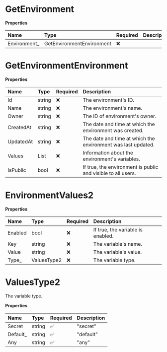 # GetEnvironment

**Properties**

| Name          | Type                      | Required | Description |
| :------------ | :------------------------ | :------- | :---------- |
| Environment\_ | GetEnvironmentEnvironment | ❌       |             |

# GetEnvironmentEnvironment

**Properties**

| Name      | Type                     | Required | Description                                                  |
| :-------- | :----------------------- | :------- | :----------------------------------------------------------- |
| Id        | string                   | ❌       | The environment's ID.                                        |
| Name      | string                   | ❌       | The environment's name.                                      |
| Owner     | string                   | ❌       | The ID of environment's owner.                               |
| CreatedAt | string                   | ❌       | The date and time at which the environment was created.      |
| UpdatedAt | string                   | ❌       | The date and time at which the environment was last updated. |
| Values    | List<EnvironmentValues2> | ❌       | Information about the environment's variables.               |
| IsPublic  | bool                     | ❌       | If true, the environment is public and visible to all users. |

# EnvironmentValues2

**Properties**

| Name    | Type        | Required | Description                       |
| :------ | :---------- | :------- | :-------------------------------- |
| Enabled | bool        | ❌       | If true, the variable is enabled. |
| Key     | string      | ❌       | The variable's name.              |
| Value   | string      | ❌       | The variable's value.             |
| Type\_  | ValuesType2 | ❌       | The variable type.                |

# ValuesType2

The variable type.

**Properties**

| Name      | Type   | Required | Description |
| :-------- | :----- | :------- | :---------- |
| Secret    | string | ✅       | "secret"    |
| Default\_ | string | ✅       | "default"   |
| Any       | string | ✅       | "any"       |

<!-- This file was generated by liblab | https://liblab.com/ -->
